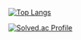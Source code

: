 [![Top Langs](https://github-readme-stats.vercel.app/api/top-langs/?username=GoGangH&langs_count=8)](https://github.com/GoGangH/github-readme-stats)

[![Solved.ac Profile](http://mazassumnida.wtf/api/generate_badge?boj=rhrkd1020)](https://solved.ac/rhrkd1020)<br/>


<!---
GoGangH/GoGangH is a ✨ special ✨ repository because its `README.md` (this file) appears on your GitHub profile.
You can click the Preview link to take a look at your changes.
--->
